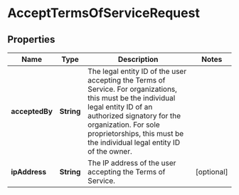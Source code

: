

# AcceptTermsOfServiceRequest


## Properties

| Name | Type | Description | Notes |
|------------ | ------------- | ------------- | -------------|
|**acceptedBy** | **String** | The legal entity ID of the user accepting the Terms of Service.  For organizations, this must be the individual legal entity ID of an authorized signatory for the organization.  For sole proprietorships, this must be the individual legal entity ID of the owner. |  |
|**ipAddress** | **String** | The IP address of the user accepting the Terms of Service. |  [optional] |



